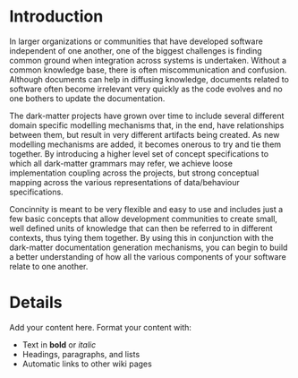 # Introduction #

In larger organizations or communities that have developed software independent of one another, one of the biggest challenges is finding common ground when integration across systems is undertaken. Without a common knowledge base, there is often miscommunication and confusion. Although documents can help in diffusing knowledge, documents related to software often become irrelevant very quickly as the code evolves and no one bothers to update the documentation.

The dark-matter projects have grown over time to include several different domain specific modelling mechanisms that, in the end, have relationships between them, but result in very different artifacts being created. As new modelling mechanisms are added, it becomes onerous to try and tie them together. By introducing a higher level set of concept specifications to which all dark-matter grammars may refer, we achieve loose implementation coupling across the projects, but strong conceptual mapping across the various representations of data/behaviour specifications.

Concinnity is meant to be very flexible and easy to use and includes just a few basic concepts that allow development communities to create small, well defined units of knowledge that can then be referred to in different contexts, thus tying them together. By using this in conjunction with the dark-matter documentation generation mechanisms, you can begin to build a better understanding of how all the various components of your software relate to one another.

# Details #

Add your content here.  Format your content with:
  * Text in **bold** or _italic_
  * Headings, paragraphs, and lists
  * Automatic links to other wiki pages
